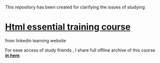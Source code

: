 This repository has been created for clarifying the issues of studying
# [Html essential training course](https://www.linkedin.com/learning/html-essential-training-4)
from linkedin learning website

For ease access of study friends , I share full offline archive of this course [**in here**](http://168.119.85.43).